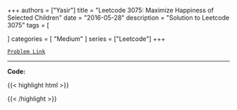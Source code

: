 
+++
authors = ["Yasir"]
title = "Leetcode 3075: Maximize Happiness of Selected Children"
date = "2016-05-28"
description = "Solution to Leetcode 3075"
tags = [
    
]
categories = [
    "Medium"
]
series = ["Leetcode"]
+++



[`Problem Link`](https://leetcode.com/problems/maximize-happiness-of-selected-children/description/)

---

**Code:**

{{< highlight html >}}

{{< /highlight >}}

